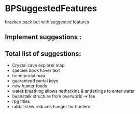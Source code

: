 # BPSuggestedFeatures
bracken pack but with suggested features

## Implement suggestions : 


## Total list of suggestions:
- Crystal cave explorer map
- species book hover text
- brine portal map
- guaranteed portal keys
- new hunter foods
- water breathing allows netherkins & enderlings to enter water
- beanstalk structure from overworld -> fae
- rpg titles 
- rabbit stew reduces hunger for hunters